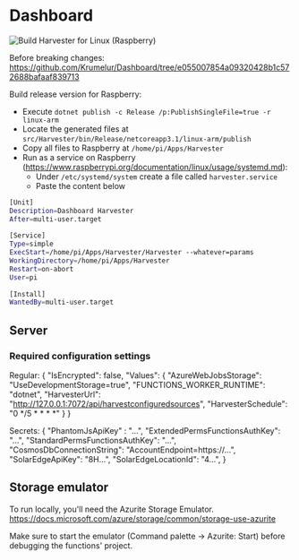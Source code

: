 # Dashboard

![Build Harvester for Linux (Raspberry)](https://github.com/Krumelur/Dashboard/workflows/Build%20Harvester%20for%20Linux%20(Raspberry)/badge.svg)

Before breaking changes: https://github.com/Krumelur/Dashboard/tree/e055007854a09320428b1c572688bafaaf839713

Build release version for Raspberry:

- Execute `dotnet publish -c Release /p:PublishSingleFile=true -r linux-arm`
- Locate the generated files at `src/Harvester/bin/Release/netcoreapp3.1/linux-arm/publish`
- Copy all files to Raspberry at `/home/pi/Apps/Harvester`
- Run as a service on Raspberry (https://www.raspberrypi.org/documentation/linux/usage/systemd.md):
  - Under `/etc/systemd/system` create a file called `harvester.service`
  - Paste the content below

```bash
[Unit]
Description=Dashboard Harvester
After=multi-user.target
 
[Service]
Type=simple
ExecStart=/home/pi/Apps/Harvester/Harvester --whatever=params
WorkingDirectory=/home/pi/Apps/Harvester
Restart=on-abort
User=pi
 
[Install]
WantedBy=multi-user.target
```

## Server

### Required configuration settings

Regular:
{
  "IsEncrypted": false,
  "Values": {
    "AzureWebJobsStorage": "UseDevelopmentStorage=true",
    "FUNCTIONS_WORKER_RUNTIME": "dotnet",
    "HarvesterUrl": "http://127.0.0.1:7072/api/harvestconfiguredsources",
    "HarvesterSchedule": "0 */5 * * * *"
  }
}

Secrets:
{
    "PhantomJsApiKey" : "...",
    "ExtendedPermsFunctionsAuthKey": "...",
    "StandardPermsFunctionsAuthKey": "...",
    "CosmosDbConnectionString": "AccountEndpoint=https://...",
    "SolarEdgeApiKey": "8H...",
    "SolarEdgeLocationId": "4...",
}

## Storage emulator

To run locally, you'll need the Azurite Storage Emulator.
https://docs.microsoft.com/azure/storage/common/storage-use-azurite

Make sure to start the emulator (Command palette -> Azurite: Start) before debugging the functions' project.
